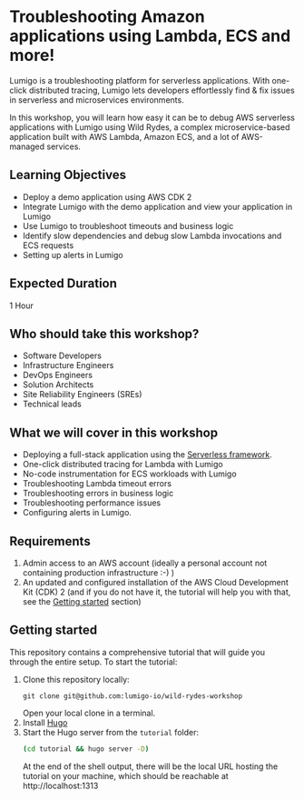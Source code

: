 # Troubleshooting Amazon applications using Lambda, ECS and more!

Lumigo is a troubleshooting platform for serverless applications. With one-click distributed tracing, Lumigo lets developers effortlessly find & fix issues in serverless and microservices environments.

In this workshop, you will learn how easy it can be to debug AWS serverless applications with Lumigo using Wild Rydes, a complex microservice-based application built with AWS Lambda, Amazon ECS, and a lot of AWS-managed services.

## Learning Objectives

- Deploy a demo application using AWS CDK 2
- Integrate Lumigo with the demo application and view your application in Lumigo
- Use Lumigo to troubleshoot timeouts and business logic
- Identify slow dependencies and debug slow Lambda invocations and ECS requests
- Setting up alerts in Lumigo

## Expected Duration

1 Hour

## Who should take this workshop?

- Software Developers
- Infrastructure Engineers
- DevOps Engineers
- Solution Architects
- Site Reliability Engineers (SREs)
- Technical leads

## What we will cover in this workshop

- Deploying a full-stack application using the [Serverless framework](https://www.serverless.com/open-source/).
- One-click distributed tracing for Lambda with Lumigo
- No-code instrumentation for ECS workloads with Lumigo
- Troubleshooting Lambda timeout errors
- Troubleshooting errors in business logic
- Troubleshooting performance issues
- Configuring alerts in Lumigo.

## Requirements

1. Admin access to an AWS account (ideally a personal account not containing production infrastructure :-) )
2. An updated and configured installation of the AWS Cloud Development Kit (CDK) 2 (and if you do not have it, the tutorial will help you with that, see the [Getting started](#getting-started) section)

## Getting started

This repository contains a comprehensive tutorial that will guide you through the entire setup.
To start the tutorial:

1. Clone this repository locally:
   ```
   git clone git@github.com:lumigo-io/wild-rydes-workshop
   ```
   Open your local clone in a terminal.
1. Install [Hugo](https://gohugo.io/getting-started/installing/)
2. Start the Hugo server from the `tutorial` folder:
   ```sh
   (cd tutorial && hugo server -D)
   ```
   At the end of the shell output, there will be the local URL hosting the tutorial on your machine, which should be reachable at http://localhost:1313
